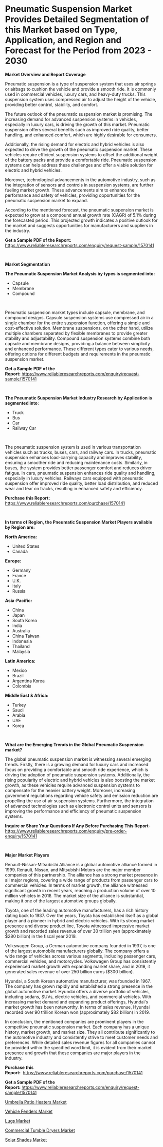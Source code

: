 <p><h1>Pneumatic Suspension Market Provides Detailed Segmentation of this Market based on Type, Application, and Region and Forecast for the Period from 2023 - 2030</h1></p><p><strong>Market Overview and Report Coverage</strong></p>
<p><p>Pneumatic suspension is a type of suspension system that uses air springs or airbags to cushion the vehicle and provide a smooth ride. It is commonly used in commercial vehicles, luxury cars, and heavy-duty trucks. This suspension system uses compressed air to adjust the height of the vehicle, providing better control, stability, and comfort.</p><p>The future outlook of the pneumatic suspension market is promising. The increasing demand for advanced suspension systems in vehicles, especially in luxury cars, is driving the growth of this market. Pneumatic suspension offers several benefits such as improved ride quality, better handling, and enhanced comfort, which are highly desirable for consumers.</p><p>Additionally, the rising demand for electric and hybrid vehicles is also expected to drive the growth of the pneumatic suspension market. These vehicles require efficient suspension systems to offset the additional weight of the battery packs and provide a comfortable ride. Pneumatic suspension systems can help address these challenges and offer a viable solution for electric and hybrid vehicles.</p><p>Moreover, technological advancements in the automotive industry, such as the integration of sensors and controls in suspension systems, are further fueling market growth. These advancements aim to enhance the performance and safety of vehicles, providing opportunities for the pneumatic suspension market to expand.</p><p>According to the mentioned forecast, the pneumatic suspension market is expected to grow at a compound annual growth rate (CAGR) of 5.1% during the forecasted period. This projected growth indicates a positive outlook for the market and suggests opportunities for manufacturers and suppliers in the industry.</p></p>
<p><strong>Get a Sample PDF of the Report:</strong> <a href="https://www.reliableresearchreports.com/enquiry/request-sample/1570141">https://www.reliableresearchreports.com/enquiry/request-sample/1570141</a></p>
<p>&nbsp;</p>
<p><strong>Market Segmentation</strong></p>
<p><strong>The Pneumatic Suspension Market Analysis by types is segmented into:</strong></p>
<p><ul><li>Capsule</li><li>Membrane</li><li>Compound</li></ul></p>
<p>&nbsp;</p>
<p><p>Pneumatic suspension market types include capsule, membrane, and compound designs. Capsule suspension systems use compressed air in a single chamber for the entire suspension function, offering a simple and cost-effective solution. Membrane suspensions, on the other hand, utilize multiple chambers separated by flexible membranes to provide greater stability and adjustability. Compound suspension systems combine both capsule and membrane designs, providing a balance between simplicity and enhanced performance. These different types cater to various needs, offering options for different budgets and requirements in the pneumatic suspension market.</p></p>
<p><strong>Get a Sample PDF of the Report:</strong>&nbsp;<a href="https://www.reliableresearchreports.com/enquiry/request-sample/1570141">https://www.reliableresearchreports.com/enquiry/request-sample/1570141</a></p>
<p>&nbsp;</p>
<p><strong>The Pneumatic Suspension Market Industry Research by Application is segmented into:</strong></p>
<p><ul><li>Truck</li><li>Bus</li><li>Car</li><li>Railway Car</li></ul></p>
<p>&nbsp;</p>
<p><p>The pneumatic suspension system is used in various transportation vehicles such as trucks, buses, cars, and railway cars. In trucks, pneumatic suspension enhances load-carrying capacity and improves stability, ensuring a smoother ride and reducing maintenance costs. Similarly, in buses, the system provides better passenger comfort and reduces driver fatigue. In cars, pneumatic suspension enhances ride quality and handling, especially in luxury vehicles. Railways cars equipped with pneumatic suspension offer improved ride quality, better load distribution, and reduced wear and tear on tracks, resulting in enhanced safety and efficiency.</p></p>
<p><strong>Purchase this Report:</strong>&nbsp; <a href="https://www.reliableresearchreports.com/purchase/1570141">https://www.reliableresearchreports.com/purchase/1570141</a></p>
<p>&nbsp;</p>
<p><strong>In terms of Region, the Pneumatic Suspension Market Players available by Region are:</strong></p>
<p>
    <p> <strong> North America: </strong>
        <ul>
            <li>United States</li>
            <li>Canada</li>
        </ul>
        </p> 
    <p> <strong> Europe: </strong>
        <ul>
            <li>Germany</li>
            <li>France</li>
            <li>U.K.</li>
            <li>Italy</li>
            <li>Russia</li>
        </ul>
        </p> 
    <p> <strong> Asia-Pacific: </strong>
        <ul>
            <li>China</li>
            <li>Japan</li>
            <li>South Korea</li>
            <li>India</li>
            <li>Australia</li>
            <li>China Taiwan</li>
            <li>Indonesia</li>
            <li>Thailand</li>
            <li>Malaysia</li>
        </ul>
        </p> 
    <p> <strong> Latin America: </strong>
        <ul>
            <li>Mexico</li>
            <li>Brazil</li>
            <li>Argentina Korea</li>
            <li>Colombia</li>
        </ul>
        </p> 
    <p> <strong> Middle East & Africa: </strong>
        <ul>
            <li>Turkey</li>
            <li>Saudi</li>
            <li>Arabia</li>
            <li>UAE</li>
            <li>Korea</li>
        </ul>
    </p>
    </p>
<p>&nbsp;</p>
<p><strong>What are the Emerging Trends in the Global Pneumatic Suspension market?</strong></p>
<p><p>The global pneumatic suspension market is witnessing several emerging trends. Firstly, there is a growing demand for luxury cars and increased focus on providing a comfortable and smooth ride experience, which is driving the adoption of pneumatic suspension systems. Additionally, the rising popularity of electric and hybrid vehicles is also boosting the market growth, as these vehicles require advanced suspension systems to compensate for the heavier battery weight. Moreover, increasing government regulations regarding vehicle safety and emission reduction are propelling the use of air suspension systems. Furthermore, the integration of advanced technologies such as electronic control units and sensors is improving the performance and efficiency of pneumatic suspension systems.</p></p>
<p><strong>Inquire or Share Your Questions If Any Before Purchasing This Report</strong>- <a href="https://www.reliableresearchreports.com/enquiry/pre-order-enquiry/1570141">https://www.reliableresearchreports.com/enquiry/pre-order-enquiry/1570141</a></p>
<p>&nbsp;</p>
<p><strong>Major Market Players</strong></p>
<p><p>Renault-Nissan-Mitsubishi Alliance is a global automotive alliance formed in 1999. Renault, Nissan, and Mitsubishi Motors are the major member companies of this partnership. The alliance has a strong market presence in all major regions, covering a wide range of products from passenger cars to commercial vehicles. In terms of market growth, the alliance witnessed significant growth in recent years, reaching a production volume of over 10 million vehicles in 2018. The market size of the alliance is substantial, making it one of the largest automotive groups globally.</p><p>Toyota, one of the leading automotive manufacturers, has a rich history dating back to 1937. Over the years, Toyota has established itself as a global player and a pioneer in hybrid and electric vehicles. With its strong market presence and diverse product line, Toyota witnessed impressive market growth and recorded sales revenue of over 30 trillion yen (approximately $280 billion) in the fiscal year 2019.</p><p>Volkswagen Group, a German automotive company founded in 1937, is one of the largest automobile manufacturers globally. The company offers a wide range of vehicles across various segments, including passenger cars, commercial vehicles, and motorcycles. Volkswagen Group has consistently experienced market growth with expanding market share, and in 2019, it generated sales revenue of over 250 billion euros ($300 billion).</p><p>Hyundai, a South Korean automotive manufacturer, was founded in 1967. The company has grown rapidly and established a strong presence in the global automotive market. Hyundai offers a diverse portfolio of vehicles, including sedans, SUVs, electric vehicles, and commercial vehicles. With increasing market demand and expanding product offerings, Hyundai's market growth has been noteworthy. In terms of sales revenue, Hyundai recorded over 90 trillion Korean won (approximately $82 billion) in 2019.</p><p>In conclusion, the mentioned companies are prominent players in the competitive pneumatic suspension market. Each company has a unique history, market growth, and market size. They all contribute significantly to the automotive industry and consistently strive to meet customer needs and preferences. While detailed sales revenue figures for all companies cannot be provided within the specified word limit, it is evident from their market presence and growth that these companies are major players in the industry.</p></p>
<p><strong>Purchase this Report:</strong>&nbsp;&nbsp;<a href="https://www.reliableresearchreports.com/purchase/1570141">https://www.reliableresearchreports.com/purchase/1570141</a></p>
<p></p>
<p><strong>Get a Sample PDF of the Report:</strong>&nbsp;<a href="https://www.reliableresearchreports.com/enquiry/request-sample/1570141">https://www.reliableresearchreports.com/enquiry/request-sample/1570141</a></p>
<p><p><a href="https://medium.com/@walkersipes1943/umbrella-patio-heaters-market-exploring-market-share-market-trends-and-future-growth-1d5b2cfaba56">Umbrella Patio Heaters Market</a></p><p><a href="https://github.com/castoriffic/Market-Research-Report-List-1/blob/main/vehicle-fenders-market.md">Vehicle Fenders Market</a></p><p><a href="https://www.linkedin.com/pulse/decoding-lugs-market-deep-dive-latest-trends-segmentation-7fpge/">Lugs Market</a></p><p><a href="https://www.linkedin.com/pulse/commercial-tumble-dryers-market-research-report-unlocks-lzmme/">Commercial Tumble Dryers Market</a></p><p><a href="https://medium.com/@shaniekunze/solar-shades-nbsp-market-focuses-on-market-share-size-and-projected-forecast-till-2030-e6ee08873b9e">Solar Shades Market</a></p></p>